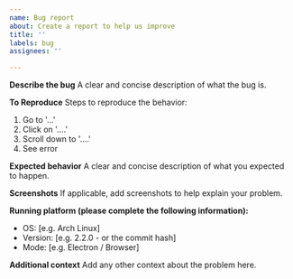 ```yaml
---
name: Bug report
about: Create a report to help us improve
title: ''
labels: bug
assignees: ''

---
```


<!--

**Important**
If you're running Sunamu on a Windows PC
NO SUPPORT IS GIVEN TO YOU
so PLEASE do not report any issues
or they will be closed with the `wontfix` tag.

Sunamu is only supported on Linux platforms.

-->

**Describe the bug**
A clear and concise description of what the bug is.

**To Reproduce**
Steps to reproduce the behavior:
1. Go to '...'
2. Click on '....'
3. Scroll down to '....'
4. See error

**Expected behavior**
A clear and concise description of what you expected to happen.

**Screenshots**
If applicable, add screenshots to help explain your problem.

**Running platform (please complete the following information):**
 - OS: [e.g. Arch Linux]
 - Version: [e.g. 2.2.0 - or the commit hash]
 - Mode: [e.g. Electron / Browser]

**Additional context**
Add any other context about the problem here.
